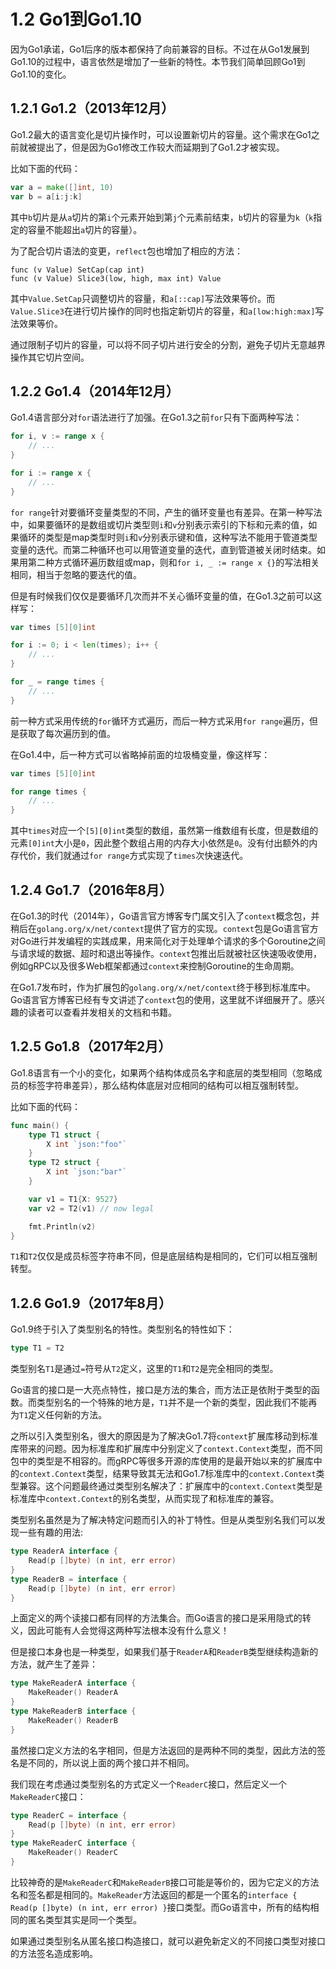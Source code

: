 # 1.2 Go1到Go1.10

因为Go1承诺，Go1后序的版本都保持了向前兼容的目标。不过在从Go1发展到Go1.10的过程中，语言依然是增加了一些新的特性。本节我们简单回顾Go1到Go1.10的变化。

## 1.2.1 Go1.2（2013年12月）

Go1.2最大的语言变化是切片操作时，可以设置新切片的容量。这个需求在Go1之前就被提出了，但是因为Go1修改工作较大而延期到了Go1.2才被实现。

比如下面的代码：

```go
var a = make([]int, 10)
var b = a[i:j:k]
```

其中`b`切片是从`a`切片的第`i`个元素开始到第`j`个元素前结束，`b`切片的容量为`k`（`k`指定的容量不能超出`a`切片的容量）。

为了配合切片语法的变更，`reflect`包也增加了相应的方法：

```
func (v Value) SetCap(cap int)
func (v Value) Slice3(low, high, max int) Value
```

其中`Value.SetCap`只调整切片的容量，和`a[::cap]`写法效果等价。而`Value.Slice3`在进行切片操作的同时也指定新切片的容量，和`a[low:high:max]`写法效果等价。

通过限制子切片的容量，可以将不同子切片进行安全的分割，避免子切片无意越界操作其它切片空间。

## 1.2.2 Go1.4（2014年12月）

Go1.4语言部分对`for`语法进行了加强。在Go1.3之前`for`只有下面两种写法：

```go
for i, v := range x {
	// ...
}

for i := range x {
	// ...
}
```

`for range`针对要循环变量类型的不同，产生的循环变量也有差异。在第一种写法中，如果要循环的是数组或切片类型则`i`和`v`分别表示索引的下标和元素的值，如果循环的类型是map类型时则`i`和`v`分别表示键和值，这种写法不能用于管道类型变量的迭代。而第二种循环也可以用管道变量的迭代，直到管道被关闭时结束。如果用第二种方式循环遍历数组或map，则和`for i, _ := range x {}`的写法相关相同，相当于忽略的要迭代的值。

但是有时候我们仅仅是要循环几次而并不关心循环变量的值，在Go1.3之前可以这样写：

```go
var times [5][0]int

for i := 0; i < len(times); i++ {
	// ...
}

for _ = range times {
	// ...
}
```

前一种方式采用传统的`for`循环方式遍历，而后一种方式采用`for range`遍历，但是获取了每次遍历到的值。

在Go1.4中，后一种方式可以省略掉前面的垃圾桶变量，像这样写：

```go
var times [5][0]int

for range times {
	// ...
}
```

其中`times`对应一个`[5][0]int`类型的数组，虽然第一维数组有长度，但是数组的元素`[0]int`大小是`0`，因此整个数组占用的内存大小依然是`0`。没有付出额外的内存代价，我们就通过`for range`方式实现了`times`次快速迭代。


## 1.2.4 Go1.7（2016年8月）

在Go1.3的时代（2014年），Go语言官方博客专门属文引入了`context`概念包，并稍后在`golang.org/x/net/context`提供了官方的实现。`context`包是Go语言官方对Go进行并发编程的实践成果，用来简化对于处理单个请求的多个Goroutine之间与请求域的数据、超时和退出等操作。`context`包推出后就被社区快速吸收使用，例如gRPC以及很多Web框架都通过`context`来控制Goroutine的生命周期。

在Go1.7发布时，作为扩展包的`golang.org/x/net/context`终于移到标准库中。Go语言官方博客已经有专文讲述了`context`包的使用，这里就不详细展开了。感兴趣的读者可以查看并发相关的文档和书籍。


## 1.2.5 Go1.8（2017年2月）

Go1.8语言有一个小的变化，如果两个结构体成员名字和底层的类型相同（忽略成员的标签字符串差异），那么结构体底层对应相同的结构可以相互强制转型。

比如下面的代码：

```go
func main() {
	type T1 struct {
		X int `json:"foo"`
	}
	type T2 struct {
		X int `json:"bar"`
	}

	var v1 = T1{X: 9527}
	var v2 = T2(v1) // now legal

	fmt.Println(v2)
}
```

`T1`和`T2`仅仅是成员标签字符串不同，但是底层结构是相同的，它们可以相互强制转型。

## 1.2.6 Go1.9（2017年8月）

Go1.9终于引入了类型别名的特性。类型别名的特性如下：

```go
type T1 = T2
```

类型别名`T1`是通过`=`符号从`T2`定义，这里的`T1`和`T2`是完全相同的类型。

Go语言的接口是一大亮点特性，接口是方法的集合，而方法正是依附于类型的函数。而类型别名的一个特殊的地方是，`T1`并不是一个新的类型，因此我们不能再为`T1`定义任何新的方法。

之所以引入类型别名，很大的原因是为了解决Go1.7将`context`扩展库移动到标准库带来的问题。因为标准库和扩展库中分别定义了`context.Context`类型，而不同包中的类型是不相容的。而gRPC等很多开源的库使用的是最开始以来的扩展库中的`context.Context`类型，结果导致其无法和Go1.7标准库中的`context.Context`类型兼容。这个问题最终通过类型别名解决了：扩展库中的`context.Context`类型是标准库中`context.Context`的别名类型，从而实现了和标准库的兼容。

类型别名虽然是为了解决特定问题而引入的补丁特性。但是从类型别名我们可以发现一些有趣的用法:

```go
type ReaderA interface {
	Read(p []byte) (n int, err error)
}
type ReaderB = interface {
	Read(p []byte) (n int, err error)
}
```

上面定义的两个读接口都有同样的方法集合。而Go语言的接口是采用隐式的转义，因此可能有人会觉得这两种写法根本没有什么意义！

但是接口本身也是一种类型，如果我们基于`ReaderA`和`ReaderB`类型继续构造新的方法，就产生了差异：

```go
type MakeReaderA interface {
	MakeReader() ReaderA
}
type MakeReaderB interface {
	MakeReader() ReaderB
}
```

虽然接口定义方法的名字相同，但是方法返回的是两种不同的类型，因此方法的签名是不同的，所以说上面的两个接口并不相同。

我们现在考虑通过类型别名的方式定义一个`ReaderC`接口，然后定义一个`MakeReaderC`接口：

```go
type ReaderC = interface {
	Read(p []byte) (n int, err error)
}
type MakeReaderC interface {
	MakeReader() ReaderC
}
```

比较神奇的是`MakeReaderC`和`MakeReaderB`接口可能是等价的，因为它定义的方法名和签名都是相同的。`MakeReader`方法返回的都是一个匿名的`interface { Read(p []byte) (n int, err error) }`接口类型。而Go语言中，所有的结构相同的匿名类型其实是同一个类型。

如果通过类型别名从匿名接口构造接口，就可以避免新定义的不同接口类型对接口的方法签名造成影响。

